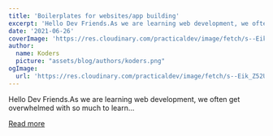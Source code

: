 ```yaml
---
title: 'Boilerplates for websites/app building'
excerpt: 'Hello Dev Friends.As we are learning web development, we often get overwhelmed with so much to learn...'
date: '2021-06-26'
coverImage: 'https://res.cloudinary.com/practicaldev/image/fetch/s--Eik_Z52U--/c_imagga_scale,f_auto,fl_progressive,h_420,q_auto,w_1000/https://dev-to-uploads.s3.amazonaws.com/uploads/articles/qqeez0ueok0acvk4unfi.jpg'
author:
  name: Koders
  picture: "assets/blog/authors/koders.png"
ogImage:
  url: 'https://res.cloudinary.com/practicaldev/image/fetch/s--Eik_Z52U--/c_imagga_scale,f_auto,fl_progressive,h_420,q_auto,w_1000/https://dev-to-uploads.s3.amazonaws.com/uploads/articles/qqeez0ueok0acvk4unfi.jpg'
---
```


Hello Dev Friends.As we are learning web development, we often get overwhelmed with so much to learn...

[Read more](https://dev.to/kritika27/boilerplates-for-websites-app-building-2n0m)
